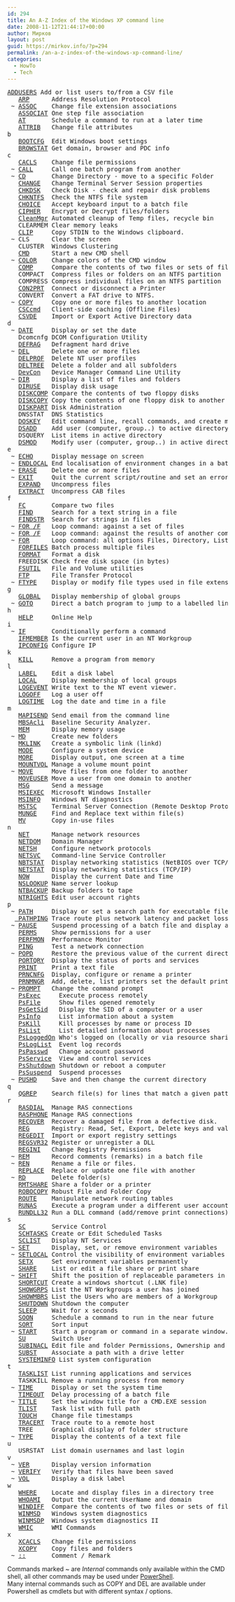 ```yaml
---
id: 294
title: An A-Z Index of the Windows XP command line
date: 2008-11-12T21:44:17+00:00
author: Мирков
layout: post
guid: https://mirkov.info/?p=294
permalink: /an-a-z-index-of-the-windows-xp-command-line/
categories:
  - HowTo
  - Tech
---
```

<pre><a href="http://www.ss64.com/nt/addusers.html">ADDUSERS</a> Add or list users to/from a CSV file
   <a href="http://www.ss64.com/nt/arp.html">ARP</a>      Address Resolution Protocol
 ~ <a href="http://www.ss64.com/nt/assoc.html">ASSOC</a>    Change file extension associations
   <a href="http://www.ss64.com/nt/associate.html">ASSOCIAT</a> One step file association
   <a href="http://www.ss64.com/nt/at.html">AT</a>       Schedule a command to run at a later time
   <a href="http://www.ss64.com/nt/attrib.html">ATTRIB</a>   Change file attributes
b
   <a href="http://www.ss64.com/nt/bootcfg.html">BOOTCFG</a>  Edit Windows boot settings
   <a href="http://www.ss64.com/nt/browstat.html">BROWSTAT</a> Get domain, browser and PDC info
c
   <a href="http://www.ss64.com/nt/cacls.html">CACLS</a>    Change file permissions
 ~ <a href="http://www.ss64.com/nt/call.html">CALL</a>     Call one batch program from another
 ~ <a href="http://www.ss64.com/nt/cd.html">CD</a>       Change Directory - move to a specific Folder
   <a href="http://www.ss64.com/nt/change.html">CHANGE</a>   Change Terminal Server Session properties
   <a href="http://www.ss64.com/nt/chkdsk.html">CHKDSK</a>   Check Disk - check and repair disk problems
   <a href="http://www.ss64.com/nt/chkntfs.html">CHKNTFS</a>  Check the NTFS file system
   <a href="http://www.ss64.com/nt/choice.html">CHOICE</a>   Accept keyboard input to a batch file
   <a href="http://www.ss64.com/nt/cipher.html">CIPHER</a>   Encrypt or Decrypt files/folders
   <a href="http://www.ss64.com/nt/cleanmgr.html">CleanMgr</a> Automated cleanup of Temp files, recycle bin
   CLEARMEM Clear memory leaks
   <a href="http://www.ss64.com/nt/clip.html">CLIP</a>     Copy STDIN to the Windows clipboard.
 ~ CLS      Clear the screen
   CLUSTER  Windows Clustering
   <a href="http://www.ss64.com/nt/cmd.html">CMD</a>      Start a new CMD shell
 ~ <a href="http://www.ss64.com/nt/color.html">COLOR</a>    Change colors of the CMD window
   <a href="http://www.ss64.com/nt/comp.html">COMP</a>     Compare the contents of two files or sets of files
   COMPACT  Compress files or folders on an NTFS partition
   COMPRESS Compress individual files on an NTFS partition
   <a href="http://www.ss64.com/nt/con2prt.html">CON2PRT</a>  Connect or disconnect a Printer
   CONVERT  Convert a FAT drive to NTFS.
 ~ <a href="http://www.ss64.com/nt/copy.html">COPY</a>     Copy one or more files to another location
   <a href="http://www.ss64.com/nt/csccmd.html">CSCcmd</a>   Client-side caching (Offline Files)
   <a href="http://www.ss64.com/nt/csvde.html">CSVDE</a>    Import or Export Active Directory data 
d
 ~ <a href="http://www.ss64.com/nt/date.html">DATE</a>     Display or set the date
   Dcomcnfg DCOM Configuration Utility
   <a href="http://www.ss64.com/nt/defrag.html">DEFRAG</a>   Defragment hard drive
 ~ <a href="http://www.ss64.com/nt/del.html">DEL</a>      Delete one or more files
   <a href="http://www.ss64.com/nt/delprof.html">DELPROF</a>  Delete NT user profiles
   <a href="http://www.ss64.com/nt/del.html">DELTREE</a>  Delete a folder and all subfolders
   <a href="http://support.microsoft.com/?kbid=311272">DevCon</a>   Device Manager Command Line Utility 
 ~ <a href="http://www.ss64.com/nt/dir.html">DIR</a>      Display a list of files and folders
   <a href="http://www.ss64.com/nt/diruse.html">DIRUSE</a>   Display disk usage
   <a href="http://www.ss64.com/nt/diskcomp.html">DISKCOMP</a> Compare the contents of two floppy disks
   <a href="http://www.ss64.com/nt/diskcopy.html">DISKCOPY</a> Copy the contents of one floppy disk to another
   <a href="http://www.ss64.com/nt/diskpart.html">DISKPART</a> Disk Administration
   DNSSTAT  DNS Statistics
   <a href="http://www.ss64.com/nt/doskey.html">DOSKEY</a>   Edit command line, recall commands, and create macros
   <a href="http://www.ss64.com/nt/dsadd.html">DSADD</a>    Add user (computer, group..) to active directory
   DSQUERY  List items in active directory
   <a href="http://www.ss64.com/nt/dsmod.html">DSMOD</a>    Modify user (computer, group..) in active directory
e
 ~ <a href="http://www.ss64.com/nt/echo.html">ECHO</a>     Display message on screen
 ~ <a href="http://www.ss64.com/nt/endlocal.html">ENDLOCAL</a> End localisation of environment changes in a batch file
 ~ <a href="http://www.ss64.com/nt/del.html">ERASE</a>    Delete one or more files
 ~ <a href="http://www.ss64.com/nt/exit.html">EXIT</a>     Quit the current script/routine and set an errorlevel.
   <a href="http://www.ss64.com/nt/expand.html">EXPAND</a>   Uncompress files
   <a href="http://www.ss64.com/nt/extract.html">EXTRACT</a>  Uncompress CAB files
f
   <a href="http://www.ss64.com/nt/fc.html">FC</a>       Compare two files
   <a href="http://www.ss64.com/nt/find.html">FIND</a>     Search for a text string in a file
   <a href="http://www.ss64.com/nt/findstr.html">FINDSTR</a>  Search for strings in files
 ~ <a href="http://www.ss64.com/nt/for_f.html">FOR /F</a>   Loop command: against a set of files
 ~ <a href="http://www.ss64.com/nt/for_cmd.html">FOR /F</a>   Loop command: against the results of another command
 ~ <a href="http://www.ss64.com/nt/for.html">FOR</a>      Loop command: all options Files, Directory, List
   <a href="http://www.ss64.com/nt/forfiles.html">FORFILES</a> Batch process multiple files
   <a href="http://www.ss64.com/nt/format.html">FORMAT</a>   Format a disk
   FREEDISK Check free disk space (in bytes)
   <a href="http://www.ss64.com/nt/fsutil.html">FSUTIL</a>   File and Volume utilities
   <a href="http://www.ss64.com/nt/ftp.html">FTP</a>      File Transfer Protocol
 ~ <a href="http://www.ss64.com/nt/ftype.html">FTYPE</a>    Display or modify file types used in file extension associations
g
   <a href="http://www.ss64.com/nt/global.html">GLOBAL</a>   Display membership of global groups
 ~ <a href="http://www.ss64.com/nt/goto.html">GOTO</a>     Direct a batch program to jump to a labelled line
h
   <a href="http://www.ss64.com/nt/help.html">HELP</a>     Online Help
i
 ~ <a href="http://www.ss64.com/nt/if.html">IF</a>       Conditionally perform a command
   <a href="http://www.ss64.com/nt/ifmember.html">IFMEMBER</a> Is the current user in an NT Workgroup
   <a href="http://www.ss64.com/nt/ipconfig.html">IPCONFIG</a> Configure IP
k
   <a href="http://www.ss64.com/nt/kill.html">KILL</a>     Remove a program from memory
l
   <a href="http://www.ss64.com/nt/label.html">LABEL</a>    Edit a disk label
   <a href="http://www.ss64.com/nt/local.html">LOCAL</a>    Display membership of local groups
   <a href="http://www.ss64.com/nt/logevent.html">LOGEVENT</a> Write text to the NT event viewer.
   <a href="http://www.ss64.com/nt/logoff.html">LOGOFF</a>   Log a user off
   <a href="http://www.ss64.com/nt/logtime.html">LOGTIME</a>  Log the date and time in a file
m
   <a href="http://www.ss64.com/nt/mapisend.html">MAPISEND</a> Send email from the command line
   <a href="http://www.ss64.com/nt/mbsacli.html">MBSAcli</a>  Baseline Security Analyzer. 
   <a href="http://www.ss64.com/nt/mem.html">MEM</a>      Display memory usage
 ~ <a href="http://www.ss64.com/nt/md.html">MD</a>       Create new folders
   <a href="http://www.ss64.com/nt/mklink.html">MKLINK</a>   Create a symbolic link (linkd)
   <a href="http://www.ss64.com/nt/mode.html">MODE</a>     Configure a system device
   <a href="http://www.ss64.com/nt/more.html">MORE</a>     Display output, one screen at a time
   <a href="http://www.ss64.com/nt/mountvol.html">MOUNTVOL</a> Manage a volume mount point
 ~ <a href="http://www.ss64.com/nt/move.html">MOVE</a>     Move files from one folder to another
   <a href="http://www.ss64.com/nt/moveuser.html">MOVEUSER</a> Move a user from one domain to another
   <a href="http://www.ss64.com/nt/msg.html">MSG</a>      Send a message
   <a href="http://www.ss64.com/nt/msiexec.html">MSIEXEC</a>  Microsoft Windows Installer
   <a href="http://www.ss64.com/nt/msinfo.html">MSINFO</a>   Windows NT diagnostics
   <a href="http://www.ss64.com/nt/mstsc.html">MSTSC</a>    Terminal Server Connection (Remote Desktop Protocol)
   <a href="http://www.ss64.com/nt/munge.html">MUNGE</a>    Find and Replace text within file(s)
   <a href="http://www.ss64.com/nt/mv.html">MV</a>       Copy in-use files
n
   <a href="http://www.ss64.com/nt/net.html">NET</a>      Manage network resources
   <a href="http://www.ss64.com/nt/netdom.html">NETDOM</a>   Domain Manager
   <a href="http://www.ss64.com/nt/netsh.html">NETSH</a>    Configure network protocols
   <a href="http://www.ss64.com/nt/netsvc.html">NETSVC</a>   Command-line Service Controller
   <a href="http://www.ss64.com/nt/nbtstat.html">NBTSTAT</a>  Display networking statistics (NetBIOS over TCP/IP)
   <a href="http://www.ss64.com/nt/netstat.html">NETSTAT</a>  Display networking statistics (TCP/IP)
   <a href="http://www.ss64.com/nt/now.html">NOW</a>      Display the current Date and Time 
   <a href="http://www.ss64.com/nt/nslookup.html">NSLOOKUP</a> Name server lookup
   <a href="http://www.ss64.com/nt/ntbackup.html">NTBACKUP</a> Backup folders to tape
   <a href="http://www.ss64.com/nt/ntrights.html">NTRIGHTS</a> Edit user account rights
p
 ~ <a href="http://www.ss64.com/nt/path.html">PATH</a>     Display or set a search path for executable files
  <a href="http://www.ss64.com/nt/pathping.html"> PATHPING</a> Trace route plus network latency and packet loss
 ~ <a href="http://www.ss64.com/nt/pause.html">PAUSE</a>    Suspend processing of a batch file and display a message
   <a href="http://www.ss64.com/nt/perms.html">PERMS</a>    Show permissions for a user
   <a href="http://www.ss64.com/nt/monitor.html">PERFMON</a>  Performance Monitor
   <a href="http://www.ss64.com/nt/ping.html">PING</a>     Test a network connection
 ~ <a href="http://www.ss64.com/nt/popd.html">POPD</a>     Restore the previous value of the current directory saved by PUSHD
   <a href="http://www.ss64.com/nt/portqry.html">PORTQRY</a>  Display the status of ports and services
   <a href="http://www.ss64.com/nt/print.html">PRINT</a>    Print a text file
   <a href="http://www.ss64.com/nt/prncnfg.html">PRNCNFG</a>  Display, configure or rename a printer
   <a href="http://www.ss64.com/nt/prnmngr.html">PRNMNGR</a>  Add, delete, list printers set the default printer
 ~ <a href="http://www.ss64.com/nt/prompt.html">PROMPT</a>   Change the command prompt
   <a href="http://www.ss64.com/nt/psexec.html">PsExec</a>     Execute process remotely
   <a href="http://www.ss64.com/nt/psfile.html">PsFile</a>     Show files opened remotely
   <a href="http://www.ss64.com/nt/psgetsid.html">PsGetSid</a>   Display the SID of a computer or a user
   <a href="http://www.ss64.com/nt/psinfo.html">PsInfo</a>     List information about a system
   <a href="http://www.ss64.com/nt/pskill.html">PsKill</a>     Kill processes by name or process ID
   <a href="http://www.ss64.com/nt/pslist.html">PsList</a>     List detailed information about processes
   <a href="http://www.ss64.com/nt/psloggedon.html">PsLoggedOn</a> Who's logged on (locally or via resource sharing)
   <a href="http://www.ss64.com/nt/psloglist.html">PsLogList</a>  Event log records
   <a href="http://www.ss64.com/nt/pspasswd.html">PsPasswd</a>   Change account password
   <a href="http://www.ss64.com/nt/psservice.html">PsService</a>  View and control services
   <a href="http://www.ss64.com/nt/psshutdown.html">PsShutdown</a> Shutdown or reboot a computer
   <a href="http://www.ss64.com/nt/pssuspend.html">PsSuspend</a>  Suspend processes
 ~ <a href="http://www.ss64.com/nt/pushd.html">PUSHD</a>    Save and then change the current directory
q
   <a href="http://www.ss64.com/nt/qgrep.html">QGREP</a>    Search file(s) for lines that match a given pattern.
r
   <a href="http://www.ss64.com/nt/rasdial.html">RASDIAL</a>  Manage RAS connections
   <a href="http://www.ss64.com/nt/rasphone.html">RASPHONE</a> Manage RAS connections
   <a href="http://www.ss64.com/nt/recover.html">RECOVER</a>  Recover a damaged file from a defective disk.
   <a href="http://www.ss64.com/nt/reg.html">REG</a>      Registry: Read, Set, Export, Delete keys and values
   <a href="http://www.ss64.com/nt/regedit.html">REGEDIT</a>  Import or export registry settings
   <a href="http://www.ss64.com/nt/regsvr32.html">REGSVR32</a> Register or unregister a DLL
   <a href="http://support.microsoft.com/?kbid=245031">REGINI</a>   Change Registry Permissions
 ~ <a href="http://www.ss64.com/nt/rem.html">REM</a>      Record comments (remarks) in a batch file
 ~ <a href="http://www.ss64.com/nt/ren.html">REN</a>      Rename a file or files.
   <a href="http://www.ss64.com/nt/replace.html">REPLACE</a>  Replace or update one file with another
 ~ <a href="http://www.ss64.com/nt/rd.html">RD</a>       Delete folder(s)
   <a href="http://www.ss64.com/nt/rmtshare.html">RMTSHARE</a> Share a folder or a printer
   <a href="http://www.ss64.com/nt/robocopy.html">ROBOCOPY</a> Robust File and Folder Copy
   <a href="http://www.ss64.com/nt/route.html">ROUTE</a>    Manipulate network routing tables
   <a href="http://www.ss64.com/nt/runas.html">RUNAS</a>    Execute a program under a different user account
   <a href="http://www.ss64.com/nt/rundll32.html">RUNDLL32</a> Run a DLL command (add/remove print connections)
s
   <a href="http://www.ss64.com/nt/sc.html">SC</a>       Service Control
   <a href="http://www.ss64.com/nt/schtasks.html">SCHTASKS</a> Create or Edit Scheduled Tasks 
   <a href="http://www.ss64.com/nt/sclist.html">SCLIST</a>   Display NT Services
 ~ <a href="http://www.ss64.com/nt/set.html">SET</a>      Display, set, or remove environment variables
 ~ <a href="http://www.ss64.com/nt/setlocal.html">SETLOCAL</a> Control the visibility of environment variables
   <a href="http://www.ss64.com/nt/setx.html">SETX</a>     Set environment variables permanently 
   <a href="http://www.ss64.com/nt/share.html">SHARE</a>    List or edit a file share or print share
 ~ <a href="http://www.ss64.com/nt/shift.html">SHIFT</a>    Shift the position of replaceable parameters in a batch file
   <a href="http://www.ss64.com/nt/shortcut.html">SHORTCUT</a> Create a windows shortcut (.LNK file)
   <a href="http://www.ss64.com/nt/showgrps.html">SHOWGRPS</a> List the NT Workgroups a user has joined
   <a href="http://www.ss64.com/nt/showmbrs.html">SHOWMBRS</a> List the Users who are members of a Workgroup
   <a href="http://www.ss64.com/nt/shutdown.html">SHUTDOWN</a> Shutdown the computer
   <a href="http://www.ss64.com/nt/sleep.html">SLEEP</a>    Wait for x seconds
   <a href="http://www.ss64.com/nt/soon.html">SOON</a>     Schedule a command to run in the near future
   <a href="http://www.ss64.com/nt/sort.html">SORT</a>     Sort input
 ~ <a href="http://www.ss64.com/nt/start.html">START</a>    Start a program or command in a separate window.
   <a href="http://www.ss64.com/nt/su.html">SU</a>       Switch User
   <a href="http://www.ss64.com/nt/subinacl.html">SUBINACL</a> Edit file and folder Permissions, Ownership and Domain
   <a href="http://www.ss64.com/nt/subst.html">SUBST</a>    Associate a path with a drive letter
   <a href="http://www.ss64.com/nt/systeminfo.html">SYSTEMINFO</a> List system configuration
t
   <a href="http://www.ss64.com/nt/tasklist.html">TASKLIST</a> List running applications and services
   TASKKILL Remove a running process from memory
 ~ <a href="http://www.ss64.com/nt/time.html">TIME</a>     Display or set the system time
   <a href="http://www.ss64.com/nt/timeout.html">TIMEOUT</a>  Delay processing of a batch file
 ~ <a href="http://www.ss64.com/nt/title.html">TITLE</a>    Set the window title for a CMD.EXE session
   <a href="http://www.ss64.com/nt/tlist.html">TLIST</a>    Task list with full path
   <a href="http://www.ss64.com/nt/touch.html">TOUCH</a>    Change file timestamps    
   <a href="http://www.ss64.com/nt/tracert.html">TRACERT</a>  Trace route to a remote host
   TREE     Graphical display of folder structure
 ~ <a href="http://www.ss64.com/nt/type.html">TYPE</a>     Display the contents of a text file
u
   USRSTAT  List domain usernames and last login
v
 ~ <a href="http://www.ss64.com/nt/ver.html">VER</a>      Display version information
 ~ <a href="http://www.ss64.com/nt/verify.html">VERIFY</a>   Verify that files have been saved
 ~ <a href="http://www.ss64.com/nt/vol.html">VOL</a>      Display a disk label
w
   <a href="http://www.ss64.com/nt/where.html">WHERE</a>    Locate and display files in a directory tree
   <a href="http://www.ss64.com/nt/whoami.html">WHOAMI</a>   Output the current UserName and domain
   <a href="http://www.ss64.com/nt/windiff.html">WINDIFF</a>  Compare the contents of two files or sets of files
   <a href="http://www.ss64.com/nt/winmsd.html">WINMSD</a>   Windows system diagnostics
   <a href="http://www.ss64.com/nt/winmsdp.html">WINMSDP</a>  Windows system diagnostics II
   <a href="http://www.ss64.com/nt/wmic.html">WMIC</a>     WMI Commands
x
   <a href="http://www.ss64.com/nt/xcacls.html">XCACLS</a>   Change file permissions
   <a href="http://www.ss64.com/nt/xcopy.html">XCOPY</a>    Copy files and folders
 ~ <a href="http://www.ss64.com/nt/rem.html">::</a>       Comment / Remark</pre>

Commands marked <span class="telety">~</span> are _Internal_ commands only available within the CMD shell, all other commands may be used under [PowerShell](http://www.ss64.com/ps/).  
Many internal commands such as COPY and DEL are available under Powershell as cmdlets but with different syntax / options.